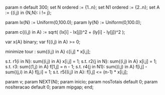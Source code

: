 param n default 300;
set N ordered := {1..n};
set N1 ordered := {2..n};
set A := {(i,j) in {N,N}: i != j};

param lx{N} := Uniform(0,100.0);
param ly{N} := Uniform(0,100.0);

param c{(i,j) in A} := sqrt( (lx[i] - lx[j])^2 + (ly[i] - ly[j])^2 );

var x{A} binary;
var f{(i,j) in A} >= 0;


minimize tour : sum{(i,j) in A} c[i,j] * x[i,j];

s.t. r1{i in N}: sum{(i,j) in A} x[i,j] = 1;
s.t. r2{j in N}: sum{(i,j) in A} x[i,j] = 1;
s.t. r3: sum{(1,j) in A} f[1,j] = n - 1;
s.t. r4{j in N1}: sum{(i,j) in A} f[i,j] - sum{(j,i) in A} f[j,i] = 1;
s.t. r5{(i,j) in A}: f[i,j] <= (n-1) * x[i,j];

param v;
param NEXT{N};
param inicio;
param nosTotais default 0;
param nosIteracao default 0;
param mipgap;
end;